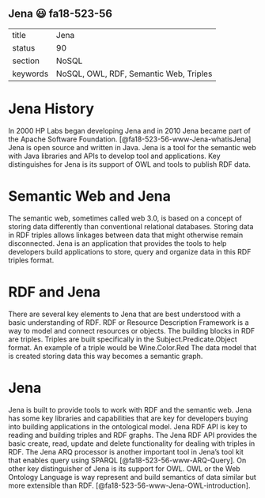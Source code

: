 ## Jena :smiley: fa18-523-56


|          |          |
| -------- | -------- |
| title    | Jena     | 
| status   | 90       |
| section  | NoSQL    |
| keywords | NoSQL, OWL, RDF, Semantic Web, Triples    |


# Jena History

In 2000 HP Labs began developing Jena and in 2010 Jena became part of the Apache Software Foundation. [@fa18-523-56-www-Jena-whatisJena] Jena is open source and written in Java. Jena is a tool for the semantic web with Java libraries and APIs to develop tool and applications. Key distinguishes for Jena is its support of OWL and tools to publish RDF data. 

# Semantic Web and Jena

The semantic web, sometimes called web 3.0, is based on a concept of storing data differently than conventional relational databases. Storing data in RDF triples allows linkages between data that might otherwise remain disconnected. Jena is an application that provides the tools to help developers build applications to store, query and organize data in this RDF triples format. 

# RDF and Jena  

There are several key elements to Jena that are best understood with a basic understanding of RDF. RDF or Resource Description Framework is a way to model and connect resources or objects. The building blocks in RDF are triples. Triples are built specifically in the Subject.Predicate.Object format. An example of a triple would be Wine.Color.Red The data model that is created storing data this way becomes a semantic graph.

# Jena 

Jena is built to provide tools to work with RDF and the semantic web. Jena has some key libraries and capabilities that are key for developers buying into building applications in the ontological model. Jena RDF API is key to reading and building triples and RDF graphs. The Jena RDF API provides the basic create, read, update and delete functionality for dealing with triples in RDF. The Jena ARQ processor is another important tool in Jena’s tool kit that enables query using SPARQL [@fa18-523-56-www-ARQ-Query]. On other key distinguisher of Jena is its support for OWL. OWL or the Web Ontology Language is way represent and build semantics of data similar but more extensible than RDF. [@fa18-523-56-www-Jena-OWL-introduction]. 




